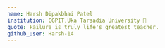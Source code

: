 ```yaml
---
name: Harsh Dipakbhai Patel
institution: CGPIT,Uka Tarsadia University 🚩
quote: Failure is truly life's greatest teacher.
github_user: Harsh-14
---
```

